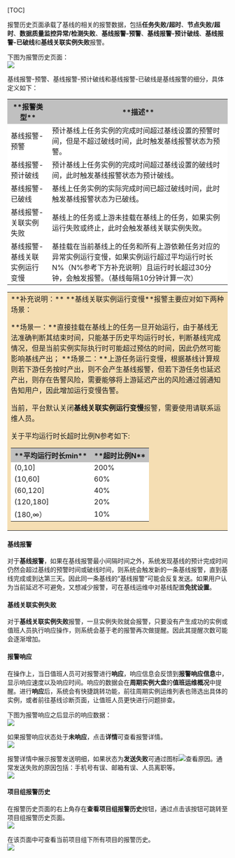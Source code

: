[TOC]


报警历史页面承载了基线的相关的报警数据，包括**任务失败/超时**、**节点失败/超时**、**数据质量监控异常/检测失败**、**基线报警-预警**、**基线报警-预计破线**、**基线报警-已破线**和**基线关联实例失败**报警。  

下图为报警历史页面：  
![](/documents/uploads/projects/EasyDataBook/202203/16d98b9a95cf6942.png)  

基线报警-预警、基线报警-预计破线和基线报警-已破线是基线报警的细分，具体定义如下：  

<table><tbody>
    <tr>
		<th bgcolor="#C0C0C0">**报警类型**</th>
		<th bgcolor="#C0C0C0">**描述**</th>
	</tr>
    <tr>
		<td bgcolor=white>基线报警-预警</td>
		<td bgcolor=white>预计基线上任务实例的完成时间超过基线设置的预警时间，但是不超过破线时间，此时触发基线报警状态为预警。</td>
    </tr>
    <tr>
		<td bgcolor=white>基线报警-预计破线</td>
		<td bgcolor=white>预计基线上任务实例的完成时间超过基线设置的破线时间，此时触发基线报警状态为预计破线。</td>
    </tr>
	<tr>
		<td bgcolor=white>基线报警-已破线</td>
		<td bgcolor=white>基线上任务实例的实际完成时间已超过破线时间，此时触发基线报警状态为已破线。</td>
    </tr>
	<tr>
		<td bgcolor=white>基线报警-关联实例失败</td>
		<td bgcolor=white>基线上的任务或上游未挂载在基线上的任务，如果实例运行失败或终止，此时会触发基线关联实例失败。</td>
    </tr>
	<tr>
		<td bgcolor=white>基线报警-基线关联实例运行变慢</td>
		<td bgcolor=white>基挂载在当前基线上的任务和所有上游依赖任务对应的异常实例运行变慢，如果实例运行超过平均运行时长N%（N%参考下方补充说明）且运行时长超过30分钟，会触发报警。（基线每隔10分钟计算一次）</td>
    </tr>
</table>
<table><tr><td bgcolor=#F5DEB3>
**补充说明：**   
**基线关联实例运行变慢**报警主要应对如下两种场景：   

**场景一：**直接挂载在基线上的任务一旦开始运行，由于基线无法准确判断其结束时间，只能基于历史平均运行时长，判断基线完成情况，但是当前实例实际执行时可能超过预估的时间，因此仍然可能影响基线产出；
**场景二：**上游任务运行变慢，根据基线计算规则若下游任务按时产出，则不会产生基线报警，但若下游任务也延迟产出，则存在告警风险，需要能够将上游延迟产出的风险通过弱通知告知用户，因此增加运行变慢告警。

当前，平台默认关闭**基线关联实例运行变慢**报警，需要使用请联系运维人员。  

关于平均运行时长超时比例N参考如下:   
<table><tbody>
    <tr>
		<th bgcolor="#C0C0C0">**平均运行时长min**</th>
		<th bgcolor="#C0C0C0">**超时比例N**</th>
	</tr>
    <tr>
		<td bgcolor=white>(0,10]</td>
		<td bgcolor=white>200%</td>
    </tr>
    <tr>
		<td bgcolor=white>(10,60]</td>
		<td bgcolor=white>60%</td>
    </tr>
	<tr>
		<td bgcolor=white>(60,120]</td>
		<td bgcolor=white>40%</td>
    </tr>
	<tr>
		<td bgcolor=white>(120,180]</td>
		<td bgcolor=white>20%</td>
    </tr>
	<tr>
		<td bgcolor=white>(180,∞）</td>
		<td bgcolor=white>10%</td>
    </tr>
</table>
</td></tr></table>

#### **基线报警**

对于**基线报警**，如果在基线报警最小间隔时间之外，系统发现基线的预计完成时间仍然会超过基线的预警时间或破线时间，则系统会触发新的一条基线报警，直到基线完成或到达第三天。因此同一条基线的“基线报警”可能会反复发送。如果用户认为当前延迟不可避免，又想减少报警，可在基线运维中对基线配置**免扰设置**。   

#### **基线关联实例失败**

对于**基线关联实例失败**报警，一旦实例失败就会报警，只要没有产生成功的实例或值班人员执行响应操作，则系统会基于老的报警再次做提醒。因此其提醒次数可能会逐渐增加。   

#### **报警响应**

在操作上，当日值班人员可对报警进行**响应**，响应信息会反馈到**报警响应信息**中，显示响应速度以及响应时间。响应的数据会在**周期实例大盘**的**值班运维概况**中提醒。进行**响应**后，系统会有快捷跳转功能，前往周期实例运维列表也筛选出具体的实例，或者前往基线诊断页面，让值班人员更快进行问题排查。

下图为报警响应之后显示的响应数据：  
![](/documents/uploads/projects/EasyDataBook/202203/16d98ba693e64614.png)   

如果报警响应状态处于**未响应**，点击**详情**可查看报警详情。  
![](/documents/uploads/projects/EasyDataBook/202204/16e34dfdf948af98.png)  

报警详情中展示报警发送明细，如果状态为**发送失败**可通过图标![](/documents/uploads/projects/EasyDataBook/202204/16e34e0d4d5596f5.png)查看原因。通常发送失败的原因包括：手机号有误、邮箱有误、人员离职等。  
![](/documents/uploads/projects/EasyDataBook/202204/16e34e15060e62fd.png)  

#### **项目组报警历史**

在报警历史页面的右上角存在**查看项目组报警历史**按钮，通过点击该按钮可跳转至项目组报警历史页面。  
![](/documents/uploads/projects/EasyDataBook/202207/16ff334398d5f61d.png)  

在该页面中可查看当前项目组下所有项目的报警历史。  
![](/documents/uploads/projects/EasyDataBook/202207/16ff33489b61111d.png)